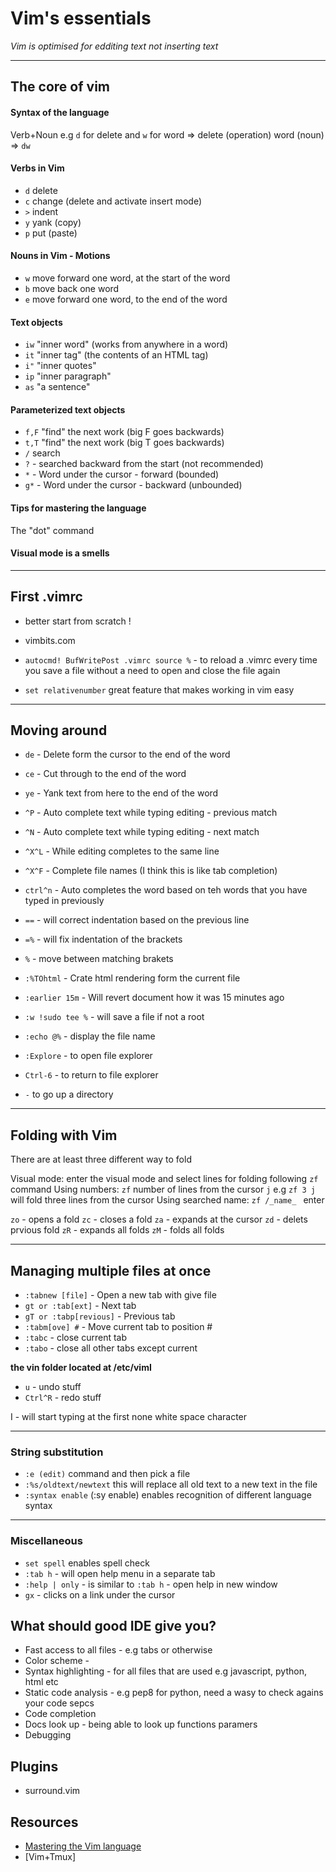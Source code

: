 # Vim's essentials 

_Vim is optimised for edditing text not inserting text_

----------------------------------------------------------------------------------------------------

## The core of vim

#### Syntax of the language

Verb+Noun e.g `d` for delete and `w` for word => delete (operation) word (noun) => `dw`

#### Verbs in Vim

- `d` delete
- `c` change (delete and activate insert mode)
- `>` indent
- `y` yank (copy)
- `p` put (paste)

#### Nouns in Vim - Motions

- `w` move forward one word, at the start of the word
- `b` move back one word
- `e` move forward one word, to the end of the word

#### Text objects

- `iw` "inner word" (works from anywhere in a word)
- `it` "inner tag" (the contents of an HTML tag)
- `i"` "inner quotes"
- `ip` "inner paragraph"
- `as` "a sentence"

#### Parameterized text objects

- `f,F` "find" the next work (big F goes backwards)
- `t,T` "find" the next work (big T goes backwards)
- `/` search
- `?` - searched backward from the start (not recommended)
- `*` - Word under the cursor - forward (bounded)
- `g*` - Word under the cursor - backward (unbounded)

#### Tips for mastering the language

The "dot" command

#### Visual mode is a smells

----------------------------------------------------------------------------------------------------

## First .vimrc

- better start from scratch !
- vimbits.com

- `autocmd! BufWritePost .vimrc source %` - to reload a .vimrc every time you save a file without a need to open and
close the file again
- `set relativenumber` great feature that makes working in vim easy

----------------------------------------------------------------------------------------------------

## Moving around

- `de` - Delete form the cursor to the end of the word
- `ce` - Cut through to the end of the word
- `ye` - Yank text from here to the end of the word
 
- `^P` - Auto complete text while typing editing - previous match
- `^N` - Auto complete text while typing editing - next match
- `^X^L` - While editing completes to the same line
- `^X^F` - Complete file names (I think this is like tab completion)
- `ctrl^n` - Auto completes the word based on teh words that you have typed in previously
 
- `==` - will correct indentation based on the previous line
- `=%` - will fix indentation of the brackets
- `%` - move between matching brakets
 
- `:%TOhtml` - Crate html rendering form the current file
- `:earlier 15m` - Will revert document how it was 15 minutes ago
- `:w !sudo tee %` - will save a file if not a root
 
- `:echo @%` - display the file name
 
- `:Explore` - to open file explorer
- `Ctrl-6` - to return to file explorer
- `-` to go up a directory

----------------------------------------------------------------------------------------------------

## Folding with Vim

There are at least three different way to fold

Visual mode: enter the visual mode and select lines for folding following `zf` command
Using numbers: `zf` number of lines from the cursor `j` e.g `zf 3 j` will fold three lines from the
cursor
Using searched name: `zf /_name_ ` enter

`zo` - opens a fold
`zc` - closes a fold
`za` - expands at the cursor
`zd` - delets prvious fold
`zR` - expands all folds
`zM` - folds all folds

----------------------------------------------------------------------------------------------------

## Managing multiple files at once

- `:tabnew [file]` - Open a new tab with give file
- `gt or :tab[ext]` - Next tab
- `gT or :tabp[revious]` - Previous tab
- `:tabm[ove] #` - Move current tab to position #
- `:tabc` - close current tab
- `:tabo` - close all other tabs except current

__the vin folder located at /etc/vimI__

- `u` - undo stuff
- `Ctrl^R` - redo stuff

I - will start typing at the first none white space character 

----------------------------------------------------------------------------------------------------

### String substitution

- `:e (edit)` command and then pick a file
- `:%s/oldtext/newtext` this will replace all old text to a new text in the file
- `:syntax enable` (:sy enable) enables recognition of different language syntax

----------------------------------------------------------------------------------------------------

### Miscellaneous

- `set spell` enables spell check
- `:tab h` - will open help menu in a separate tab
- `:help | only` - is similar to `:tab h` - open help in new window
- `gx` - clicks on a link under the cursor

## What should good IDE give you?

 - Fast access to all files - e.g tabs or otherwise
 - Color scheme             -  
 - Syntax highlighting      - for all files that are used e.g javascript, python, html etc
 - Static code analysis     - e.g pep8 for python, need a wasy to check agains your code sepcs
 - Code completion         
 - Docs look up             - being able to look up functions paramers 
 - Debugging             

## Plugins

- surround.vim

## Resources

- [Mastering the Vim language](https://www.youtube.com/watch?v=6T5aCzbrd18&index=6&list=WL)
- [Vim+Tmux]

